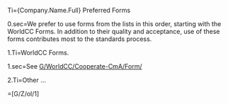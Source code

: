 Ti={Company.Name.Full} Preferred Forms

0.sec=We prefer to use forms from the lists in this order, starting with the WorldCC Forms.  In addition to their quality and acceptance, use of these forms contributes most to the standards process.  

1.Ti=WorldCC Forms.

1.sec=See <a href="i.php?v=l&f=G/WorldCC/Cooperate-CmA/Demo/">G/WorldCC/Cooperate-CmA/Form/</a> 

2.Ti=Other ...

=[G/Z/ol/1]